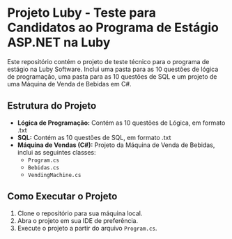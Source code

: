 # Projeto Luby - Teste para Candidatos ao Programa de Estágio ASP.NET na Luby

Este repositório contém o projeto de teste técnico para o programa de estágio na Luby Software. Inclui uma pasta para as 10 questões de lógica de programação, uma pasta para as 10 questões de SQL e um projeto de uma Máquina de Venda de Bebidas em C#.

## Estrutura do Projeto

- **Lógica de Programação:** Contém as 10 questões de Lógica, em formato .txt
- **SQL:** Contém as 10 questões de SQL, em formato .txt
- **Máquina de Vendas (C#):** Projeto da Máquina de Venda de Bebidas, inclui as seguintes classes:
  - `Program.cs`
  - `Bebidas.cs`
  - `VendingMachine.cs`

## Como Executar o Projeto

1. Clone o repositório para sua máquina local.
2. Abra o projeto em sua IDE de preferência.
3. Execute o projeto a partir do arquivo `Program.cs`.
